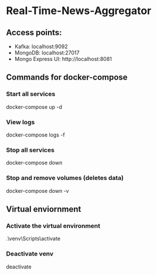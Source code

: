 # Real-Time-News-Aggregator

## Access points:
- Kafka: localhost:9092
- MongoDB: localhost:27017
- Mongo Express UI: http://localhost:8081

## Commands for docker-compose

### Start all services
docker-compose up -d

### View logs
docker-compose logs -f

### Stop all services
docker-compose down

### Stop and remove volumes (deletes data)
docker-compose down -v

## Virtual enviornment

### Activate the virtual environment
.\venv\Scripts\activate

### Deactivate venv
deactivate